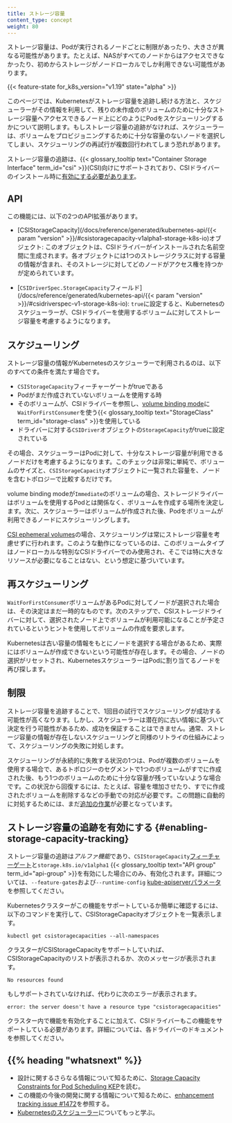 ```yaml
---
title: ストレージ容量
content_type: concept
weight: 80
---
```


<!-- overview -->

ストレージ容量は、Podが実行されるノードごとに制限があったり、大きさが異なる可能性があります。たとえば、NASがすべてのノードからはアクセスできなかったり、初めからストレージがノードローカルでしか利用できない可能性があります。

{{< feature-state for_k8s_version="v1.19" state="alpha" >}}

このページでは、Kubernetesがストレージ容量を追跡し続ける方法と、スケジューラーがその情報を利用して、残りの未作成のボリュームのために十分なストレージ容量へアクセスできるノード上にどのようにPodをスケジューリングするかについて説明します。もしストレージ容量の追跡がなければ、スケジューラーは、ボリュームをプロビジョニングするために十分な容量のないノードを選択してしまい、スケジューリングの再試行が複数回行われてしまう恐れがあります。

ストレージ容量の追跡は、{{< glossary_tooltip text="Container Storage Interface" term_id="csi" >}}(CSI)向けにサポートされており、CSIドライバーのインストール時に[有効にする必要があります](#enabling-storage-capacity-tracking)。

<!-- body -->

## API

この機能には、以下の2つのAPI拡張があります。

- [CSIStorageCapacity](/docs/reference/generated/kubernetes-api/{{< param "version" >}}/#csistoragecapacity-v1alpha1-storage-k8s-io)オブジェクト: このオブジェクトは、CSIドライバーがインストールされた名前空間に生成されます。各オブジェクトには1つのストレージクラスに対する容量の情報が含まれ、そのストレージに対してどのノードがアクセス権を持つかが定められています。

- [`CSIDriverSpec.StorageCapacity`フィールド](/docs/reference/generated/kubernetes-api/{{< param "version" >}}/#csidriverspec-v1-storage-k8s-io): `true`に設定すると、Kubernetesのスケジューラーが、CSIドライバーを使用するボリュームに対してストレージ容量を考慮するようになります。

## スケジューリング

ストレージ容量の情報がKubernetesのスケジューラーで利用されるのは、以下のすべての条件を満たす場合です。

- `CSIStorageCapacity`フィーチャーゲートがtrueである
- Podがまだ作成されていないボリュームを使用する時
- そのボリュームが、CSIドライバーを参照し、[volume binding mode](/docs/concepts/storage/storage-classes/#volume-binding-mode)に`WaitForFirstConsumer`を使う{{< glossary_tooltip text="StorageClass" term_id="storage-class" >}}を使用している
- ドライバーに対する`CSIDriver`オブジェクトの`StorageCapacity`がtrueに設定されている

その場合、スケジューラーはPodに対して、十分なストレージ容量が利用できるノードだけを考慮するようになります。このチェックは非常に単純で、ボリュームのサイズと、`CSIStorageCapacity`オブジェクトに一覧された容量を、ノードを含むトポロジーで比較するだけです。

volume binding modeが`Immediate`のボリュームの場合、ストレージドライバーはボリュームを使用するPodとは関係なく、ボリュームを作成する場所を決定します。次に、スケジューラーはボリュームが作成された後、Podをボリュームが利用できるノードにスケジューリングします。

[CSI ephemeral volumes](/docs/concepts/storage/ephemeral-volumes/#csi-ephemeral-volumes)の場合、スケジューリングは常にストレージ容量を考慮せずに行われます。このような動作になっているのは、このボリュームタイプはノードローカルな特別なCSIドライバーでのみ使用され、そこでは特に大きなリソースが必要になることはない、という想定に基づいています。

## 再スケジューリング

`WaitForFirstConsumer`ボリュームがあるPodに対してノードが選択された場合は、その決定はまだ一時的なものです。次のステップで、CSIストレージドライバーに対して、選択されたノード上でボリュームが利用可能になることが予定されているというヒントを使用してボリュームの作成を要求します。

Kubernetesは古い容量の情報をもとにノードを選択する場合があるため、実際にはボリュームが作成できないという可能性が存在します。その場合、ノードの選択がリセットされ、KubernetesスケジューラーはPodに割り当てるノードを再び探します。

## 制限

ストレージ容量を追跡することで、1回目の試行でスケジューリングが成功する可能性が高くなります。しかし、スケジューラーは潜在的に古い情報に基づいて決定を行う可能性があるため、成功を保証することはできません。通常、ストレージ容量の情報が存在しないスケジューリングと同様のリトライの仕組みによって、スケジューリングの失敗に対処します。

スケジューリングが永続的に失敗する状況の1つは、Podが複数のボリュームを使用する場合で、あるトポロジーのセグメントで1つのボリュームがすでに作成された後、もう1つのボリュームのために十分な容量が残っていないような場合です。この状況から回復するには、たとえば、容量を増加させたり、すでに作成されたボリュームを削除するなどの手動での対応が必要です。この問題に自動的に対処するためには、まだ[追加の作業](https://github.com/kubernetes/enhancements/pull/1703)が必要となっています。

## ストレージ容量の追跡を有効にする {#enabling-storage-capacity-tracking}

ストレージ容量の追跡は*アルファ機能*であり、`CSIStorageCapacity`[フィーチャーゲート](/ja/docs/reference/command-line-tools-reference/feature-gates/)と`storage.k8s.io/v1alpha1` {{< glossary_tooltip text="API group" term_id="api-group" >}}を有効にした場合にのみ、有効化されます。詳細については、`--feature-gates`および`--runtime-config` [kube-apiserverパラメータ](/docs/reference/command-line-tools-reference/kube-apiserver/)を参照してください。

Kubernetesクラスターがこの機能をサポートしているか簡単に確認するには、以下のコマンドを実行して、CSIStorageCapacityオブジェクトを一覧表示します。

```shell
kubectl get csistoragecapacities --all-namespaces
```

クラスターがCSIStorageCapacityをサポートしていれば、CSIStorageCapacityのリストが表示されるか、次のメッセージが表示されます。
```
No resources found
```

もしサポートされていなければ、代わりに次のエラーが表示されます。

```
error: the server doesn't have a resource type "csistoragecapacities"
```

クラスター内で機能を有効化することに加えて、CSIドライバーもこの機能をサポートしている必要があります。詳細については、各ドライバーのドキュメントを参照してください。

## {{% heading "whatsnext" %}}

 - 設計に関するさらなる情報について知るために、[Storage Capacity Constraints for Pod Scheduling KEP](https://github.com/kubernetes/enhancements/blob/master/keps/sig-storage/1472-storage-capacity-tracking/README.md)を読む。
- この機能の今後の開発に関する情報について知るために、[enhancement tracking issue #1472](https://github.com/kubernetes/enhancements/issues/1472)を参照する。
- [Kubernetesのスケジューラー](/ja/docs/concepts/scheduling-eviction/kube-scheduler/)についてもっと学ぶ。
